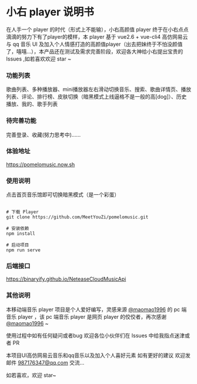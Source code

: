 # 小右 player 说明书

在人手一个 player 的时代（形式上不能输），小右高颜值 player 终于在小右点点滴滴的努力下有了player的模样，本 player 基于 vue2.6 + vue-cli4 高仿网易云与 qq 音乐 UI 及加入个人情感打造的高颜值player（出去把妹终于不怕没颜值了，嘻嘻...），本产品还在测试及需求完善阶段，欢迎各大神给小右提出宝贵的 Issues ,如若喜欢欢迎 star ~ 

### 功能列表

歌曲列表、多种播放器、mini播放器左右滑动切换音乐、搜索、歌曲详情页、播放列表、评论、排行榜、皮肤切换（暗黑模式上线逼格不是一般的高[dog]）、历史播放、我的、歌手列表

### 待完善功能

完善登录、收藏(努力思考中)......

### 体验地址

https://pomelomusic.now.sh

### 使用说明

点击首页音乐馆即可切换暗黑模式（是一个彩蛋）

```

# 下载 Player
git clone https://github.com/MeetYouZi/pomelomusic.git

# 安装依赖
npm install

# 启动项目
npm run serve

```

### 后端接口

https://binaryify.github.io/NeteaseCloudMusicApi


### 其他说明

本移动端音乐 player 项目是个人爱好编写，灵感来源 [@maomao1996](https://github.com/maomao1996/Vue-mmPlayer) 的 pc 端 音乐 player ，该 pc 端音乐 player 是网页 player 的佼佼者，再次感谢 [@maomao1996](https://github.com/maomao1996/Vue-mmPlayer) ~

使用过程中如有任何疑问或者bug 欢迎各位小伙伴们在 Issues 中给我指点迷津或者 PR 

本项目UI高仿网易云音乐和qq音乐以及加入个人喜好元素 如有更好的建议 欢迎发邮件 987176347@qq.com 交流...

如若喜欢，欢迎 star~ 


